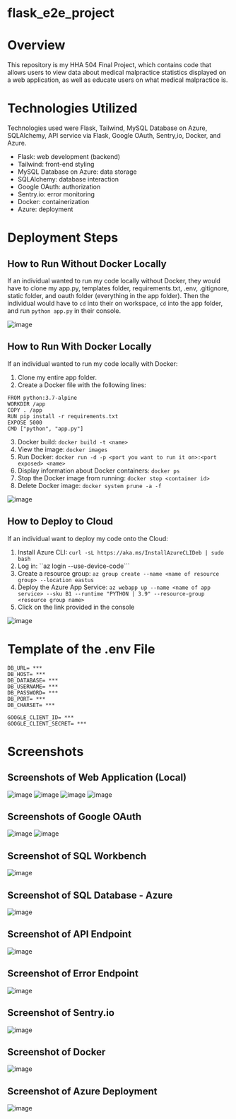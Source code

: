 # flask_e2e_project

# Overview
This repository is my HHA 504 Final Project, which contains code that allows users to view data about medical malpractice statistics displayed on a web application, as well as educate users on what medical malpractice is. 

# Technologies Utilized
Technologies used were Flask, Tailwind, MySQL Database on Azure, SQLAlchemy, API service via Flask, Google OAuth, Sentry,io, Docker, and Azure. 

- Flask: web development (backend)
- Tailwind: front-end styling
- MySQL Database on Azure: data storage
- SQLAlchemy: database interaction
- Google OAuth: authorization
- Sentry.io: error monitoring
- Docker: containerization
- Azure: deployment

# Deployment Steps

## How to Run Without Docker Locally

If an individual wanted to run my code locally without Docker, they would have to clone my app.py, templates folder, requirements.txt, .env, .gitignore, static folder, and oauth folder (everything in the app folder). Then the individual would have to `cd` into their on workspace, `cd` into the app folder, and run `python app.py` in their console. 

![image](https://github.com/jesschannn/flask_e2e_project/assets/123782059/c23e5a0d-d591-4f46-ab5e-e69b89de59ad)

## How to Run With Docker Locally

If an individual wanted to run my code locally with Docker: 
1. Clone my entire app folder.
2. Create a Docker file with the following lines:

```
FROM python:3.7-alpine
WORKDIR /app
COPY . /app
RUN pip install -r requirements.txt
EXPOSE 5000
CMD ["python", "app.py"]
```
   
3. Docker build: ```docker build -t <name>```
4. View the image: ```docker images```
5. Run Docker: ```docker run -d -p <port you want to run it on>:<port exposed> <name>```
6. Display information about Docker containers: ```docker ps```
7. Stop the Docker image from running: ```docker stop <container id>```
8. Delete Docker image: ```docker system prune -a -f```

![image](https://github.com/jesschannn/flask_e2e_project/assets/123782059/3531d510-ae8a-4f51-89ed-333037a7b35a)


## How to Deploy to Cloud
If an individual want to deploy my code onto the Cloud:
1. Install Azure CLI: ```curl -sL https://aka.ms/InstallAzureCLIDeb | sudo bash```
2. Log in: ``az login --use-device-code```
3. Create a resource group: ```az group create --name <name of resource group> --location eastus```
4. Deploy the Azure App Service: ```az webapp up --name <name of app service> --sku B1 --runtime "PYTHON | 3.9" --resource-group <resource group name>```
5. Click on the link provided in the console

![image](https://github.com/jesschannn/flask_e2e_project/assets/123782059/1ab38566-db97-46b3-8386-de228cd994d5)

# Template of the .env File

```
DB_URL= ***
DB_HOST= ***
DB_DATABASE= ***
DB_USERNAME= ***
DB_PASSWORD= ***
DB_PORT= ***
DB_CHARSET= ***

GOOGLE_CLIENT_ID= ***
GOOGLE_CLIENT_SECRET= ***
```

# Screenshots

## Screenshots of Web Application (Local)

![image](https://github.com/jesschannn/flask_e2e_project/assets/123782059/09d28673-7a43-4095-ab67-b5dc67498f3c)
![image](https://github.com/jesschannn/flask_e2e_project/assets/123782059/5138f420-2ec9-490e-bfae-850be956a5fb)
![image](https://github.com/jesschannn/flask_e2e_project/assets/123782059/1823aa44-49e6-46aa-a10f-0cdbef9f9391)
![image](https://github.com/jesschannn/flask_e2e_project/assets/123782059/89188fac-20a9-42e0-bba8-2d4434de683c)

## Screenshots of Google OAuth
![image](https://github.com/jesschannn/flask_e2e_project/assets/123782059/e65ad256-940b-41c1-a386-505689416fbb)
![image](https://github.com/jesschannn/flask_e2e_project/assets/123782059/62136645-da65-4cc6-a3b5-d36a44773e6e)

## Screenshot of SQL Workbench
![image](https://github.com/jesschannn/flask_e2e_project/assets/123782059/0cdfe105-489f-459b-8aa3-069a078f94f2)

## Screenshot of SQL Database - Azure
![image](https://github.com/jesschannn/flask_e2e_project/assets/123782059/4c1e58a5-45b8-4b5f-9345-cdf20fb07cf6)

## Screenshot of API Endpoint
![image](https://github.com/jesschannn/flask_e2e_project/assets/123782059/db2fa2cb-aadb-4508-a6e0-dc6da98d64fb)

## Screenshot of Error Endpoint
![image](https://github.com/jesschannn/flask_e2e_project/assets/123782059/b063b5b6-e97d-478d-b5a1-a69904b7f510)

## Screenshot of Sentry.io
![image](https://github.com/jesschannn/flask_e2e_project/assets/123782059/de35f3bc-1375-4fb0-aa5f-911fc592ec1d)

## Screenshot of Docker
![image](https://github.com/jesschannn/flask_e2e_project/assets/123782059/598492ab-a367-45d8-8a30-28faa78b5e4e)

## Screenshot of Azure Deployment
![image](https://github.com/jesschannn/flask_e2e_project/assets/123782059/6e75e053-f086-47fe-b5ca-fdcc3afcf2e4)
